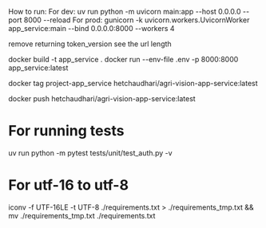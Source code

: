 How to run:
For dev:
uv run python -m uvicorn main:app --host 0.0.0.0 --port 8000 --reload
For prod:
gunicorn -k uvicorn.workers.UvicornWorker app_service:main --bind 0.0.0.0:8000 --workers 4

remove returning token_version 
see the url length



docker build -t app_service .
docker run --env-file .env -p 8000:8000 app_service:latest



docker tag project-app_service hetchaudhari/agri-vision-app-service:latest

docker push hetchaudhari/agri-vision-app-service:latest

# For running tests
uv run python -m pytest tests/unit/test_auth.py -v

# For utf-16 to utf-8
iconv -f UTF-16LE -t UTF-8 ./requirements.txt > ./requirements_tmp.txt && mv ./requirements_tmp.txt ./requirements.txt

